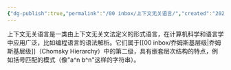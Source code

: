 ```yaml
---
{"dg-publish":true,"permalink":"/00 inbox/上下文无关语言/","created":"2025-03-24T14:30:48.796+08:00","updated":"2025-03-24T14:43:14.752+08:00"}
---
```


上下文无关语言是一类由上下文无关文法定义的形式语言，在计算机科学和语言学中应用广泛，比如编程语言的语法解析。它们属于[[00 inbox/乔姆斯基层级\|乔姆斯基层级]]（Chomsky Hierarchy）中的第二级，具有嵌套层次结构的特点，例如括号匹配的模式（像"a^n b^n"这样的字符串）。